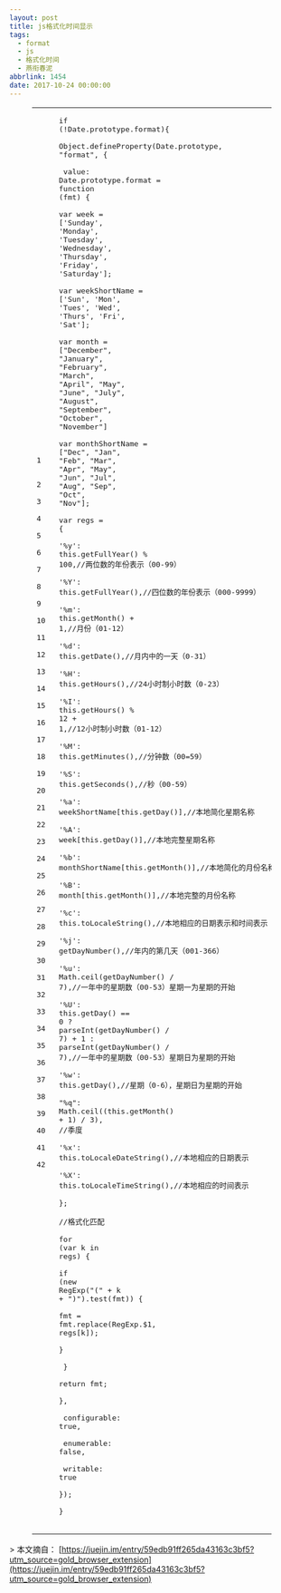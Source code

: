 ```yaml
---
layout: post
title: js格式化时间显示
tags:
  - format
  - js
  - 格式化时间
  - 燕衔春泥
abbrlink: 1454
date: 2017-10-24 00:00:00
---
```


<!-- build time:Sat Jun 23 2018 12:05:15 GMT+0800 (中国标准时间) --><figure class="highlight js"><table><tr><td class="gutter"><pre><span class="line">1</span>  
<span class="line">2</span>  
<span class="line">3</span>  
<span class="line">4</span>  
<span class="line">5</span>  
<span class="line">6</span>  
<span class="line">7</span>  
<span class="line">8</span>  
<span class="line">9</span>  
<span class="line">10</span>  
<span class="line">11</span>  
<span class="line">12</span>  
<span class="line">13</span>  
<span class="line">14</span>  
<span class="line">15</span>  
<span class="line">16</span>  
<span class="line">17</span>  
<span class="line">18</span>  
<span class="line">19</span>  
<span class="line">20</span>  
<span class="line">21</span>  
<span class="line">22</span>  
<span class="line">23</span>  
<span class="line">24</span>  
<span class="line">25</span>  
<span class="line">26</span>  
<span class="line">27</span>  
<span class="line">28</span>  
<span class="line">29</span>  
<span class="line">30</span>  
<span class="line">31</span>  
<span class="line">32</span>  
<span class="line">33</span>  
<span class="line">34</span>  
<span class="line">35</span>  
<span class="line">36</span>  
<span class="line">37</span>  
<span class="line">38</span>  
<span class="line">39</span>  
<span class="line">40</span>  
<span class="line">41</span>  
<span class="line">42</span>  
</pre></td><td class="code"><pre><span class="line"><span class="keyword">if</span> (!<span class="built_in">Date</span>.prototype.format)&#123;</span>  
<span class="line"><span class="built_in">Object</span>.defineProperty(<span class="built_in">Date</span>.prototype, <span class="string">"format"</span>, &#123;</span>  
<span class="line">        value: <span class="built_in">Date</span>.prototype.format = <span class="function"><span class="keyword">function</span> (<span class="params">fmt</span>) </span>&#123;</span>  
<span class="line"><span class="keyword">var</span> week = [<span class="string">'Sunday'</span>, <span class="string">'Monday'</span>, <span class="string">'Tuesday'</span>, <span class="string">'Wednesday'</span>, <span class="string">'Thursday'</span>, <span class="string">'Friday'</span>, <span class="string">'Saturday'</span>];</span>  
<span class="line"><span class="keyword">var</span> weekShortName = [<span class="string">'Sun'</span>, <span class="string">'Mon'</span>, <span class="string">'Tues'</span>, <span class="string">'Wed'</span>, <span class="string">'Thurs'</span>, <span class="string">'Fri'</span>, <span class="string">'Sat'</span>];</span>  
<span class="line"><span class="keyword">var</span> month = [<span class="string">"December"</span>, <span class="string">"January"</span>, <span class="string">"February"</span>, <span class="string">"March"</span>, <span class="string">"April"</span>, <span class="string">"May"</span>, <span class="string">"June"</span>, <span class="string">"July"</span>, <span class="string">"August"</span>, <span class="string">"September"</span>, <span class="string">"October"</span>, <span class="string">"November"</span>]</span>  
<span class="line"><span class="keyword">var</span> monthShortName = [<span class="string">"Dec"</span>, <span class="string">"Jan"</span>, <span class="string">"Feb"</span>, <span class="string">"Mar"</span>, <span class="string">"Apr"</span>, <span class="string">"May"</span>, <span class="string">"Jun"</span>, <span class="string">"Jul"</span>, <span class="string">"Aug"</span>, <span class="string">"Sep"</span>, <span class="string">"Oct"</span>, <span class="string">"Nov"</span>];</span>  
<span class="line"><span class="keyword">var</span> regs = &#123;</span>  
<span class="line"><span class="string">'%y'</span>: <span class="keyword">this</span>.getFullYear() % <span class="number">100</span>,<span class="comment">//两位数的年份表示（00-99）</span></span>  
<span class="line"><span class="string">'%Y'</span>: <span class="keyword">this</span>.getFullYear(),<span class="comment">//四位数的年份表示（000-9999）</span></span>  
<span class="line"><span class="string">'%m'</span>: <span class="keyword">this</span>.getMonth() + <span class="number">1</span>,<span class="comment">//月份（01-12）</span></span>  
<span class="line"><span class="string">'%d'</span>: <span class="keyword">this</span>.getDate(),<span class="comment">//月内中的一天（0-31）</span></span>  
<span class="line"><span class="string">'%H'</span>: <span class="keyword">this</span>.getHours(),<span class="comment">//24小时制小时数（0-23）</span></span>  
<span class="line"><span class="string">'%I'</span>: <span class="keyword">this</span>.getHours() % <span class="number">12</span> + <span class="number">1</span>,<span class="comment">//12小时制小时数（01-12）</span></span>  
<span class="line"><span class="string">'%M'</span>: <span class="keyword">this</span>.getMinutes(),<span class="comment">//分钟数（00=59）</span></span>  
<span class="line"><span class="string">'%S'</span>: <span class="keyword">this</span>.getSeconds(),<span class="comment">//秒（00-59）</span></span>  
<span class="line"><span class="string">'%a'</span>: weekShortName[<span class="keyword">this</span>.getDay()],<span class="comment">//本地简化星期名称</span></span>  
<span class="line"><span class="string">'%A'</span>: week[<span class="keyword">this</span>.getDay()],<span class="comment">//本地完整星期名称</span></span>  
<span class="line"><span class="string">'%b'</span>: monthShortName[<span class="keyword">this</span>.getMonth()],<span class="comment">//本地简化的月份名称</span></span>  
<span class="line"><span class="string">'%B'</span>: month[<span class="keyword">this</span>.getMonth()],<span class="comment">//本地完整的月份名称</span></span>  
<span class="line"><span class="string">'%c'</span>: <span class="keyword">this</span>.toLocaleString(),<span class="comment">//本地相应的日期表示和时间表示</span></span>  
<span class="line"><span class="string">'%j'</span>: getDayNumber(),<span class="comment">//年内的第几天（001-366）</span></span>  
<span class="line"><span class="string">'%u'</span>: <span class="built_in">Math</span>.ceil(getDayNumber() / <span class="number">7</span>),<span class="comment">//一年中的星期数（00-53）星期一为星期的开始</span></span>  
<span class="line"><span class="string">'%U'</span>: <span class="keyword">this</span>.getDay() == <span class="number">0</span> ? <span class="built_in">parseInt</span>(getDayNumber() / <span class="number">7</span>) + <span class="number">1</span> : <span class="built_in">parseInt</span>(getDayNumber() / <span class="number">7</span>),<span class="comment">//一年中的星期数（00-53）星期日为星期的开始</span></span>  
<span class="line"><span class="string">'%w'</span>: <span class="keyword">this</span>.getDay(),<span class="comment">//星期（0-6），星期日为星期的开始</span></span>  
<span class="line"><span class="string">"%q"</span>: <span class="built_in">Math</span>.ceil((<span class="keyword">this</span>.getMonth() + <span class="number">1</span>) / <span class="number">3</span>), <span class="comment">//季度</span></span>  
<span class="line"><span class="string">'%x'</span>: <span class="keyword">this</span>.toLocaleDateString(),<span class="comment">//本地相应的日期表示</span></span>  
<span class="line"><span class="string">'%X'</span>: <span class="keyword">this</span>.toLocaleTimeString(),<span class="comment">//本地相应的时间表示</span></span>  
<span class="line">&#125;;</span>  
<span class="line"><span class="comment">//格式化匹配</span></span>  
<span class="line"><span class="keyword">for</span> (<span class="keyword">var</span> k <span class="keyword">in</span> regs) &#123;</span>  
<span class="line"><span class="keyword">if</span> (<span class="keyword">new</span> <span class="built_in">RegExp</span>(<span class="string">"("</span> + k + <span class="string">")"</span>).test(fmt)) &#123;</span>  
<span class="line">fmt = fmt.replace(<span class="built_in">RegExp</span>.$<span class="number">1</span>, regs[k]);</span>  
<span class="line">&#125;</span>  
<span class="line">                &#125;</span>  
<span class="line"><span class="keyword">return</span> fmt;</span>  
<span class="line">&#125;,</span>  
<span class="line">        configurable: <span class="literal">true</span>,</span>  
<span class="line">        enumerable: <span class="literal">false</span>,</span>  
<span class="line">        writable: <span class="literal">true</span></span>  
<span class="line">&#125;);</span>  
<span class="line">&#125;</span>  
</pre></td></tr></table></figure>> 本文摘自： [https://juejin.im/entry/59edb91ff265da43163c3bf5?utm_source=gold_browser_extension](https://juejin.im/entry/59edb91ff265da43163c3bf5?utm_source=gold_browser_extension)<!-- rebuild by neat -->